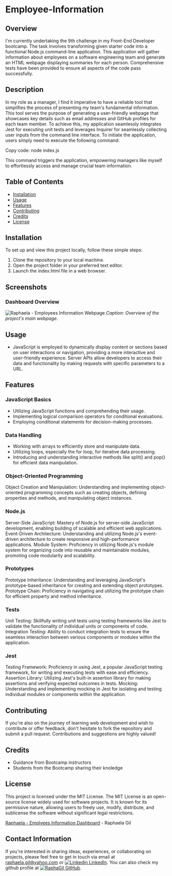 # Employee-Information

## Overview

I'm currently undertaking the 9th challenge in my Front-End Developer bootcamp. The task involves transforming given starter code into a functional Node.js command-line application. This application will gather information about employees on a software engineering team and generate an HTML webpage displaying summaries for each person. Comprehensive tests have been provided to ensure all aspects of the code pass successfully.

## Description

In my role as a manager, I find it imperative to have a reliable tool that simplifies the process of presenting my team's fundamental information. This tool serves the purpose of generating a user-friendly webpage that showcases key details such as email addresses and GitHub profiles for each team member. To achieve this, my application seamlessly integrates Jest for executing unit tests and leverages Inquirer for seamlessly collecting user inputs from the command line interface. To initiate the application, users simply need to execute the following command:

Copy code: node index.js

This command triggers the application, empowering managers like myself to effortlessly access and manage crucial team information.

## Table of Contents
- [Installation](#installation)
- [Usage](#usage)
- [Features](#features)
- [Contributing](#contributing)
- [Credits](#credits)
- [License](#license)

## Installation
To set up and view this project locally, follow these simple steps:

1. Clone the repository to your local machine.
2. Open the project folder in your preferred text editor.
3. Launch the index.html file in a web browser.

## Screenshots
### Dashboard Overview
![Raphaela - Employees Information Webpage](https://github.com/RaphaGil/Employee-Information/assets/128820385/e713448f-8cee-4f72-895d-f5e2dd48fa7e)
*Caption: Overview of the project's main webpage.*

## Usage
- JavaScript is employed to dynamically display content or sections based on user interactions or navigation, providing a more interactive and user-friendly experience. Server APIs allow developers to access their data and functionality by making requests with specific parameters to a URL. 

## Features
### JavaScript Basics
- Utilizing JavaScript functions and comprehending their usage.
- Implementing logical comparison operators for conditional evaluations.
- Employing conditional statements for decision-making processes.
### Data Handling
- Working with arrays to efficiently store and manipulate data.
- Utilizing loops, especially the for loop, for iterative data processing.
- Introducing and understanding interactive methods like split() and pop() for efficient data manipulation.
### Object-Oriented Programming
Object Creation and Manipulation: Understanding and implementing object-oriented programming concepts such as creating objects, defining properties and methods, and manipulating object instances.
### Node.js
Server-Side JavaScript: Mastery of Node.js for server-side JavaScript development, enabling building of scalable and efficient web applications.
Event-Driven Architecture: Understanding and utilizing Node.js's event-driven architecture to create responsive and high-performance applications.
Module System: Proficiency in utilizing Node.js's module system for organizing code into reusable and maintainable modules, promoting code modularity and scalability.
### Prototypes
Prototype Inheritance: Understanding and leveraging JavaScript's prototype-based inheritance for creating and extending object prototypes.
Prototype Chain: Proficiency in navigating and utilizing the prototype chain for efficient property and method inheritance.
### Tests
Unit Testing: Skillfully writing unit tests using testing frameworks like Jest to validate the functionality of individual units or components of code.
Integration Testing: Ability to conduct integration tests to ensure the seamless interaction between various components or modules within the application.
### Jest
Testing Framework: Proficiency in using Jest, a popular JavaScript testing framework, for writing and executing tests with ease and efficiency.
Assertion Library: Utilizing Jest's built-in assertion library for making assertions and verifying expected outcomes in tests.
Mocking: Understanding and implementing mocking in Jest for isolating and testing individual modules or components within the application.


## Contributing
If you're also on the journey of learning web development and wish to contribute or offer feedback, don't hesitate to fork the repository and submit a pull request. Contributions and suggestions are highly valued!

## Credits
- Guidance from Bootcamp instructors
- Students from the Bootcamp sharing their knoledge

## License
This project is licensed under the MIT License. The MIT License is an open-source license widely used for software projects. It is known for its permissive nature, allowing users to freely use, modify, distribute, and sublicense the software without significant legal restrictions.

[Raphaela - Emplyees Information Dashboard]( https://raphagil.github.io/Employee-Information/) - Raphaela Gil 
## Contact Information
If you're interested in sharing ideas, experiences, or collaborating on projects, please feel free to get in touch via email at raphaela.gil@yahoo.com or [![Linkedin](https://i.stack.imgur.com/gVE0j.png) LinkedIn](https://www.linkedin.com/in/raphaela-do-amaral-gil-0a9bb945/ ). You can also check my github profile at [![RaphaGil](https://i.stack.imgur.com/tskMh.png) GitHub](https://github.com/RaphaGil).
